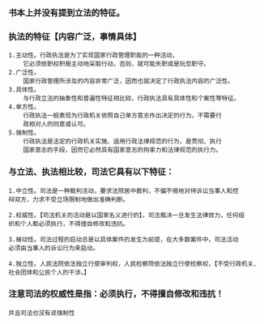 ### 书本上并没有提到立法的特征。
### 执法的特征【内容广泛，事情具体】
    1.主动性。行政执法是为了实现国家行政管理职能的一种活动，
        它必须依职权积极主动地采取行动，否则，就可能失职或是玩忽职守。
    2.广泛性。
        国家行政管理所涉及的内容非常广泛，因而也就决定了行政执法内容的广泛性。
    3.具体性。
        与行政立法的抽象性和普遍性特征相比较，行政执法具有具体性和个案性等特征。
    4.单方性。
        行政执法一般表现为行政机关依照自己单方意志作出决定的行为，不需要行
        政相对人的同意或认可。
    5.强制性。
        行政执法是法定的行政机关实施、适用行政法律规范的行为，是贯彻、执行
        国家意志的手段，因而它必然具有国家意志的拘束力和法律规范的执行力。

### 与立法、执法相比较，司法它具有以下特征：
    1.中立性。司法是一种裁判活动，要求法院居中裁判，不偏不倚地对待诉讼当事人和控
    辩双方，力求不受立场限制地做出准确判断。
    
    2.权威性。【司法机关的活动是以国家名义进行的】，司法裁决一旦发生法律效力，任何组
    织和个人都必须执行，不得擅自修改和违抗。
    
    3.被动性。司法过程的启动总是以具体案件的发生为前提，在大多数案件中，司法活动
    必须由当事人的诉讼行为来启动。
    
    4.独立性。人民法院依法独立行使审判权，人民检察院依法独立行使检察权，【不受行政机关、社会团体和公民个人的干涉。】        

### 注意司法的权威性是指：必须执行，不得擅自修改和违抗！    
    并且司法也没有说强制性